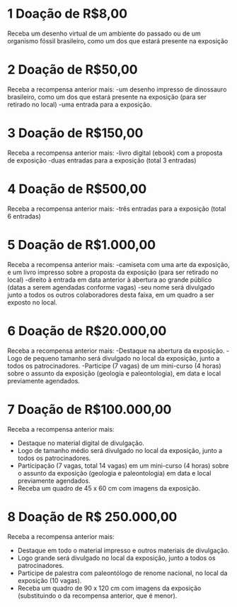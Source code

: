 # 1 Doação de R$8,00

Receba um desenho virtual de um ambiente do passado ou de um organismo fóssil brasileiro, como um dos que estará presente na exposição

# 2 Doação de R$50,00
Receba a recompensa anterior mais:
-um desenho impresso de dinossauro brasileiro, como um dos que estará presente na exposição (para ser retirado no local) 
-uma entrada para a exposição.

# 3 Doação de R$150,00
Receba a recompensa anterior mais:
-livro digital (ebook) com a proposta de exposição
-duas entradas para a exposição (total 3 entradas)

# 4 Doação de R$500,00
Receba a recompensa anterior mais:
-três entradas para a exposição (total 6 entradas)

# 5 Doação de R$1.000,00
Receba a recompensa anterior mais:
-camiseta com uma arte da exposição, e um livro impresso sobre a proposta da exposição (para ser retirado no local)
-direito à entrada em data anterior à abertura ao grande público (datas a serem agendadas conforme vagas)
-seu nome será divulgado junto a todos os outros colaboradores desta faixa, em um quadro a ser exposto no local.

# 6 Doação de R$20.000,00
Receba a recompensa anterior mais:
-Destaque na abertura da exposição. 
-Logo de pequeno tamanho será divulgado no local da exposição, junto a todos os patrocinadores. 
-Participe (7 vagas) de um mini-curso (4 horas) sobre o assunto da exposição (geologia e paleontologia), em data e local previamente agendados.

# 7 Doação de R$100.000,00
Receba a recompensa anterior mais:
- Destaque no material digital de divulgação. 
- Logo de tamanho médio será divulgado no local da exposição, junto a todos os patrocinadores. 
- Participação (7 vagas, total 14 vagas) em um mini-curso (4 horas) sobre o assunto da exposição (geologia e paleontologia) em data e local previamente agendados.
- Receba um quadro de 45 x 60 cm com imagens da exposição. 

# 8 Doação de R$ 250.000,00
Receba a recompensa anterior mais:
- Destaque em todo o material impresso e outros materiais de divulgação. 
- Logo grande será divulgado no local da exposição, junto a todos os patrocinadores. 
- Participe de palestra com paleontólogo de renome nacional, no local da exposição (10 vagas). 
- Receba um quadro de 90 x 120 cm com imagens da exposição (substituindo o da recompensa anterior, que é menor). 